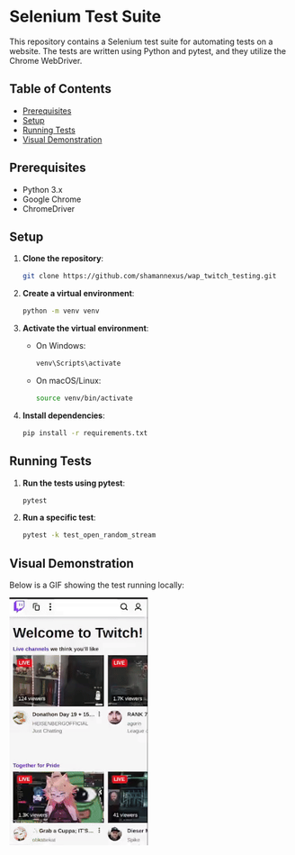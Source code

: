 # Selenium Test Suite

This repository contains a Selenium test suite for automating tests on a website. The tests are written using Python and pytest, and they utilize the Chrome WebDriver.

## Table of Contents
- [Prerequisites](#prerequisites)
- [Setup](#setup)
- [Running Tests](#running-tests)
- [Visual Demonstration](#visual-demonstration)

## Prerequisites
- Python 3.x
- Google Chrome
- ChromeDriver

## Setup

1. **Clone the repository**:
    ```sh
    git clone https://github.com/shamannexus/wap_twitch_testing.git
    ```

2. **Create a virtual environment**:
    ```sh
    python -m venv venv
    ```

3. **Activate the virtual environment**:
    - On Windows:
        ```sh
        venv\Scripts\activate
        ```
    - On macOS/Linux:
        ```sh
        source venv/bin/activate
        ```

4. **Install dependencies**:
    ```sh
    pip install -r requirements.txt
    ```

## Running Tests

1. **Run the tests using pytest**:
    ```sh
    pytest
    ```

2. **Run a specific test**:
    ```sh
    pytest -k test_open_random_stream
    ```

## Visual Demonstration

Below is a GIF showing the test running locally:

![Test Running Locally](open_streamer_page.gif)

